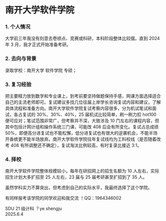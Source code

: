 # 南开大学软件学院

### 1. 个人情况

大学前三年我没有刻意去卷绩点、竞赛或科研，本科阶段整体比较摆。直到 2024 年 3 月，我才正式开始准备考研。

### 2. 去向与背景

录取学校：南开大学 软件学院 专硕；

### 3. 复习经验

把主要精力放到数学和专业课上，到考前要坚持做题保持手感，网课方面选择适合自己的主流老师即可。复试建议多找几位往届上岸学长咨询复试内容和建议，了解具体流程和准备方向。南开大学软件学院复试考察内容很多，分为机试笔试和面试，各占复试的 30%、30%、40%，25 届机试比较简单，刷一刷力扣 hot100 便可应对；笔试范围非常广，但考察并不深，大致涉及 10 门左右的课程内容，但其中包括计网计组和操作系统三门课，可能改 408 后会有所变化。复试占总成绩 50%，即便高分进复试也不能松懈，低分进复试也有很大的逆袭机会，不能半场开香槟更不能半场放弃。南开大学软件学院往年复试线均为工科校线（是否随着改考 408 有所调整还不确定），复试淘汰比例较高，有时复录比接近 3:1。

### 4. 择校

南开大学软件学院整体规模较小，每年在研招网上的招生名额为 10 人左右，实际招生计划大多扩招至 25 人左右，23 届与 25 届考研甚至扩招到了 35 人。

虽然学科实力不算突出，但考虑到自己的实际水平，我最终选择了这个学院。

有同样报考该学院的同学欢迎和我交流 ！QQ：1964346002

SDU 21 级计科 ？ye shengju\
2025.6.4
